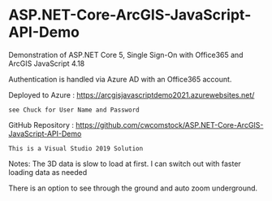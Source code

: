 # ASP.NET-Core-ArcGIS-JavaScript-API-Demo
 
 Demonstration of ASP.NET Core 5, Single Sign-On with Office365 and ArcGIS JavaScript 4.18
 
 Authentication is handled via Azure AD with an Office365 account.
 
 Deployed to Azure : https://arcgisjavascriptdemo2021.azurewebsites.net/
 
	see Chuck for User Name and Password
 
 GitHub Repository : https://github.com/cwcomstock/ASP.NET-Core-ArcGIS-JavaScript-API-Demo

	This is a Visual Studio 2019 Solution


Notes:
The 3D data is slow to load at first.  I can switch out with faster loading data as needed

There is an option to see through the ground and auto zoom underground.  

